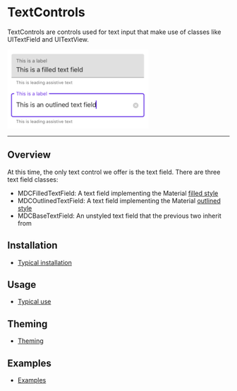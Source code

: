 # TextControls

<!-- badges -->

TextControls are controls used for text input that make use of classes like UITextField and UITextView.

<div class="article__asset article__asset--screenshot">
  <img src="assets/textfields.png" alt="TextFields" width="320">
</div>

<!-- design-and-api -->

<!-- toc -->

- - -

## Overview

At this time, the only text control we offer is the text field. There are three text field classes:

* MDCFilledTextField: A text field implementing the Material [filled style](https://material.io/components/text-fields/#filled-text-field)
* MDCOutlinedTextField: A text field implementing the Material [outlined style](https://material.io/components/text-fields/#outlined-text-field)
* MDCBaseTextField: An unstyled text field that the previous two inherit from

## Installation

- [Typical installation](installation.md)

## Usage

- [Typical use](typical-use.md)

## Theming

- [Theming](theming.md)

## Examples

- [Examples](examples.md)
